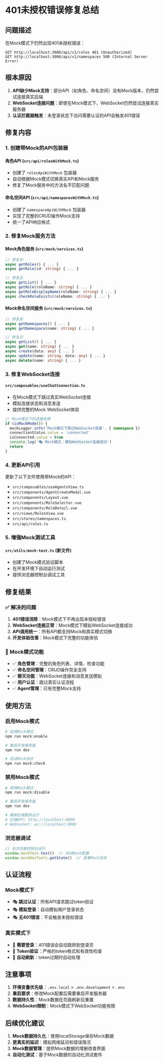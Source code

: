 # 401未授权错误修复总结

## 问题描述

在Mock模式下仍然出现401未授权错误：

```
GET http://localhost:3000/api/v1/roles 401 (Unauthorized)
GET http://localhost:3000/api/v1/namespaces 500 (Internal Server Error)
```

## 根本原因

1. **API缺少Mock支持**：部分API（如角色、命名空间）没有Mock版本，仍然尝试连接真实后端
2. **WebSocket连接问题**：即使在Mock模式下，WebSocket仍然尝试连接真实服务器
3. **认证拦截器触发**：未登录状态下访问需要认证的API会触发401错误

## 修复内容

### 1. 创建带Mock的API包装器

#### 角色API (`src/api/rolesWithMock.ts`)
- 创建了 `rolesApiWithMock` 包装器
- 自动根据Mock模式切换真实API和Mock服务
- 修复了Mock服务中的方法名不匹配问题

#### 命名空间API (`src/api/namespacesWithMock.ts`)
- 创建了 `namespaceApiWithMock` 包装器
- 实现了完整的CRUD操作Mock支持
- 统一了API响应格式

### 2. 修复Mock服务方法

#### Mock角色服务 (`src/mock/services.ts`)
```typescript
// 修复前
async getRoles() { ... }
async getRole(id: string) { ... }

// 修复后
async getList() { ... }
async getRole(roleName: string) { ... }
async getRoleDisplayName(roleName: string) { ... }
async checkRoleExists(roleName: string) { ... }
```

#### Mock命名空间服务 (`src/mock/services.ts`)
```typescript
// 修复前
async getNamespaces() { ... }
async getNamespace(name: string) { ... }

// 修复后
async getList() { ... }
async get(name: string) { ... }
async create(data: any) { ... }
async update(name: string, data: any) { ... }
async delete(name: string) { ... }
```

### 3. 修复WebSocket连接

#### `src/composables/useChatConnection.ts`
- 在Mock模式下跳过真实WebSocket连接
- 模拟连接状态和消息发送
- 提供完整的Mock WebSocket体验

```typescript
// Mock模式下的连接处理
if (isMockMode()) {
  mockLogger.info('Mock模式下跳过WebSocket连接', { namespace })
  connectionStatus.value = 'connected'
  isConnected.value = true
  console.log('🎭 Mock模式：模拟WebSocket连接成功')
  return
}
```

### 4. 更新API引用

更新了以下文件使用带Mock的API：

- `src/composables/useAgentsView.ts`
- `src/components/AgentCreateModal.vue`
- `src/components/Layout.vue`
- `src/components/RoleSelector.vue`
- `src/components/RoleDetail.vue`
- `src/views/RolesView.vue`
- `src/stores/namespaces.ts`
- `src/api/roles.ts`

### 5. 增强Mock测试工具

#### `src/utils/mock-test.ts` (新文件)
- 创建了Mock模式验证脚本
- 在开发环境下自动运行测试
- 提供浏览器控制台调试工具

## 修复结果

### ✅ 解决的问题

1. **401错误消除**：Mock模式下不再出现未授权错误
2. **WebSocket连接正常**：Mock模式下模拟WebSocket连接成功
3. **API调用统一**：所有API都支持Mock和真实模式切换
4. **开发体验改善**：Mock模式下完整的功能体验

### 🎯 Mock模式功能

- ✅ **角色管理**：完整的角色列表、详情、检查功能
- ✅ **命名空间管理**：CRUD操作完全支持
- ✅ **聊天功能**：WebSocket连接和消息发送模拟
- ✅ **用户认证**：跳过真实认证流程
- ✅ **Agent管理**：已有完整Mock支持

## 使用方法

### 启用Mock模式
```bash
# 启用Mock模式
npm run mock:enable

# 重启开发服务器
npm run dev

# 验证Mock状态
npm run mock:check
```

### 禁用Mock模式
```bash
# 禁用Mock模式
npm run mock:disable

# 重启开发服务器
npm run dev

# 确保后端服务运行
# 后端API: http://localhost:8000
# WebSocket: ws://localhost:8000
```

### 浏览器调试
```javascript
// 在浏览器控制台运行
window.mockTest.test()  // 测试Mock配置
window.mockDevTools.getState()  // 查看Mock状态
```

## 认证流程

### Mock模式下
- 🎭 **跳过认证**：所有API请求跳过token验证
- 🎭 **模拟登录**：自动模拟用户登录状态
- 🎭 **无401错误**：不会触发未授权错误

### 真实模式下
- 🔐 **需要登录**：401错误会自动跳转到登录页
- 🔐 **Token验证**：严格的token格式和有效性检查
- 🔐 **自动刷新**：token过期时自动处理

## 注意事项

1. **环境变量优先级**：`.env.local` > `.env.development` > `.env`
2. **重启要求**：修改Mock配置后需要重启开发服务器
3. **数据持久性**：Mock数据在页面刷新后重置
4. **WebSocket限制**：Mock模式下WebSocket功能有限

## 后续优化建议

1. **Mock数据持久化**：使用localStorage保存Mock数据
2. **更真实的延迟**：模拟网络延迟和错误情况
3. **Mock数据管理**：提供Mock数据的增删改查界面
4. **自动化测试**：基于Mock数据的自动化测试套件
